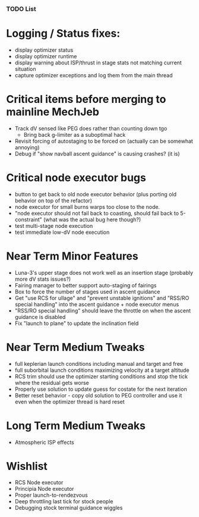 
### TODO List

# Logging / Status fixes:

* display optimizer status
* display optimizer runtime
* display warning about ISP/thrust in stage stats not matching current situation
* capture optimizer exceptions and log them from the main thread

# Critical items before merging to mainline MechJeb

* Track dV sensed like PEG does rather than counting down tgo
   * Bring back g-limiter as a suboptimal hack
* Revisit forcing of autostaging to be forced on (actually can be somewhat annoying)
* Debug if "show navball ascent guidance" is causing crashes? (it is)

# Critical node executor bugs

* button to get back to old node executor behavior (plus porting old behavior on top of the refactor)
* node executor for small burns warps too close to the node.
* "node executor should not fail back to coasting, should fail back to 5-constraint" (what was the actual bug here though?)
* test multi-stage node execution
* test immediate low-dV node execution

# Near Term Minor Features

* Luna-3's upper stage does not work well as an insertion stage (probably more dV stats issues?)
* Fairing manager to better support auto-staging of fairings
* Box to force the number of stages used in ascent guidance
* Get "use RCS for ullage" and "prevent unstable ignitions" and "RSS/RO special handling" into the ascent guidance + node executor menus
* "RSS/RO special handling" should leave the throttle on when the ascent guidance is disabled
* Fix "launch to plane" to update the inclination field

# Near Term Medium Tweaks

* full keplerian launch conditions including manual and target and free
* full suborbital launch conditions maximizing velocity at a target altitude
* RCS trim should use the optimizer starting conditions and stop the tick where the residual gets worse
* Properly use solution to update guess for costate for the next iteration
* Better reset behavior - copy old solution to PEG controller and use it even when the optimizer thread is hard reset

# Long Term Medium Tweaks

* Atmospheric ISP effects

# Wishlist

* RCS Node executor
* Principia Node executor
* Proper launch-to-rendezvous
* Deep throttling last tick for stock people
* Debugging stock terminal guidance wiggles

